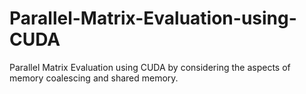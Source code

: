 # Parallel-Matrix-Evaluation-using-CUDA
Parallel Matrix Evaluation using CUDA by considering the aspects of memory coalescing and shared memory.
